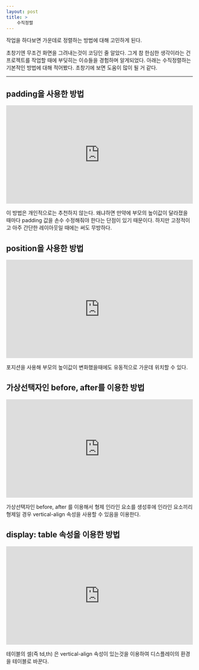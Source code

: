 ```yaml
---
layout: post
title: >
    수직정렬
---
```


작업을 하다보면 가운데로 정렬하는 방법에 대해 고민하게 된다.

초창기엔 무조건 화면을 그려내는것이 코딩인 줄 알았다.
그게 참 한심한 생각이라는 건 프로젝트를 작업할 때에 부딪히는 이슈들을 경험하며 알게되었다.
아래는 수직정렬하는 기본적인 방법에 대해 적어봤다.
초창기에 보면 도움이 많이 될 거 같다.

---

## padding을 사용한 방법

<iframe height="265" style="width: 100%;" scrolling="no" title="povYQMP" src="https://codepen.io/ahyoung/embed/povYQMP?height=265&amp;theme-id=default&amp;default-tab=css,result" frameborder="no" allowtransparency="true" allowfullscreen="true">
    See the Pen <a href='https://codepen.io/ahyoung/pen/povYQMP'>povYQMP</a> by ahyoung
    (<a href='https://codepen.io/ahyoung'>@ahyoung</a>) on <a href='https://codepen.io'>CodePen</a>.
</iframe>

이 방법은 개인적으로는 추천하지 않는다. 왜냐하면 만약에 부모의 높이값이 달라졌을 때마다 padding 값을 손수 수정해줘야 한다는 단점이 있기 때문이다.
하지만 고정적이고 아주 간단한 레이아웃일 때에는 써도 무방하다.

## position을 사용한 방법

<iframe height="265" style="width: 100%;" scrolling="no" title="qBEvQeJ" src="https://codepen.io/ahyoung/embed/qBEvQeJ?height=265&amp;theme-id=default&amp;default-tab=css,result" frameborder="no" allowtransparency="true" allowfullscreen="true">
    See the Pen <a href='https://codepen.io/ahyoung/pen/qBEvQeJ'>qBEvQeJ</a> by ahyoung
    (<a href='https://codepen.io/ahyoung'>@ahyoung</a>) on <a href='https://codepen.io'>CodePen</a>.
</iframe>

포지션을 사용해 부모의 높이값이 변화했을때에도 유동적으로 가운데 위치할 수 있다.

## 가상선택자인 before, after를 이용한 방법

<iframe height="265" style="width: 100%;" scrolling="no" title="povYqzP" src="https://codepen.io/ahyoung/embed/povYqzP?height=265&amp;theme-id=default&amp;default-tab=css,result" frameborder="no" allowtransparency="true" allowfullscreen="true">
    See the Pen <a href='https://codepen.io/ahyoung/pen/povYqzP'>povYqzP</a> by ahyoung
    (<a href='https://codepen.io/ahyoung'>@ahyoung</a>) on <a href='https://codepen.io'>CodePen</a>.
</iframe>

가상선택자인 before, after 를 이용해서 형제 인라인 요소를 생성후에 인라인 요소끼리 형제일 경우 vertical-align 속성을 사용할 수 있음을 이용한다.

## display: table 속성을 이용한 방법

<iframe height="265" style="width: 100%;" scrolling="no" title="dyPrwXE" src="https://codepen.io/ahyoung/embed/dyPrwXE?height=265&amp;theme-id=default&amp;default-tab=css,result" frameborder="no" allowtransparency="true" allowfullscreen="true">
    See the Pen <a href='https://codepen.io/ahyoung/pen/dyPrwXE'>dyPrwXE</a> by ahyoung
    (<a href='https://codepen.io/ahyoung'>@ahyoung</a>) on <a href='https://codepen.io'>CodePen</a>.
</iframe>

테이블의 셀(즉 td,th) 은 vertical-align 속성이 있는것을 이용하여 디스플레이의 환경을 테이블로 바꾼다.